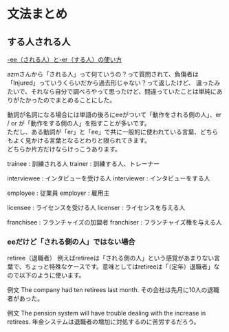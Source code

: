 # 文法まとめ

## する人される人

[-ee（される人）と-er（する人）の使い方](https://talking-english.net/ee-er/)  

azmさんから「される人」って何ていうの？って質問されて、負傷者は「Injured」っていうくらいだから過去形じゃない？って返したけど、
違ったみたいで、それなら自分で調べろやって思ったけど、間違っていたことは単純にありがたかったのでまとめることにした。  

動詞が名詞になる場合には単語の後ろにeeがついて「動作をされる側の人」、er / or が「動作をする側の人」を指すことが多いです。  
ただし、ある動詞が「er」と「ee」で共に一般的に使われている言葉、どちらもよく見かける言葉となるとわりと限られてきます。  
どちらか片方だけならけっこうあります。  

trainee : 訓練される人
trainer : 訓練する人、トレーナー

interviewee : インタビューを受ける人
interviewer : インタビューをする人

employee : 従業員
employer : 雇用主

licensee : ライセンスを受ける人
licenser : ライセンスを与える人

franchisee : フランチャイズの加盟者
franchiser : フランチャイズ権を与える人

### eeだけど「される側の人」ではない場合

retiree（退職者）
例えばretireeは「される側の人」という感覚があまりない言葉で、ちょっと特殊なケースです。意味としてはretireeは「（定年）退職者」なので以下のように使います。

例文
The company had ten retirees last month.
その会社は先月に10人の退職者があった。

例文
The pension system will have trouble dealing with the increase in retirees.
年金システムは退職者の増加に対処するのに苦労するだろう。
